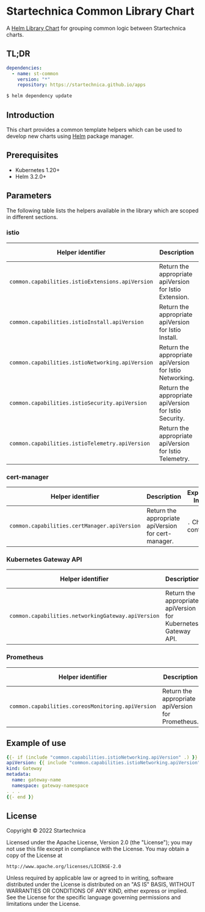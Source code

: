 # Startechnica Common Library Chart

A [Helm Library Chart](https://helm.sh/docs/topics/library_charts/#helm) for grouping common logic between Startechnica charts.

## TL;DR

```yaml
dependencies:
  - name: st-common
    version: "*"
    repository: https://startechnica.github.io/apps
```

```bash
$ helm dependency update
```

## Introduction

This chart provides a common template helpers which can be used to develop new charts using [Helm](https://helm.sh) package manager.

## Prerequisites

- Kubernetes 1.20+
- Helm 3.2.0+

## Parameters

The following table lists the helpers available in the library which are scoped in different sections.

### istio

| Helper identifier                                 | Description                                                              | Expected Input    |
|---------------------------------------------------|--------------------------------------------------------------------------|-------------------|
| `common.capabilities.istioExtensions.apiVersion`  | Return the appropriate apiVersion for Istio Extension.                   | `.` Chart context |
| `common.capabilities.istioInstall.apiVersion`     | Return the appropriate apiVersion for Istio Install.                     | `.` Chart context |
| `common.capabilities.istioNetworking.apiVersion`  | Return the appropriate apiVersion for Istio Networking.                  | `.` Chart context |
| `common.capabilities.istioSecurity.apiVersion`    | Return the appropriate apiVersion for Istio Security.                    | `.` Chart context |
| `common.capabilities.istioTelemetry.apiVersion`   | Return the appropriate apiVersion for Istio Telemetry.                   | `.` Chart context |

### cert-manager

| Helper identifier                                 | Description                                                              | Expected Input    |
|---------------------------------------------------|--------------------------------------------------------------------------|-------------------|
| `common.capabilities.certManager.apiVersion`      | Return the appropriate apiVersion for cert-manager.                      | `.` Chart context |

### Kubernetes Gateway API

| Helper identifier                                   | Description                                                              | Expected Input    |
|-----------------------------------------------------|--------------------------------------------------------------------------|-------------------|
| `common.capabilities.networkingGateway.apiVersion`  | Return the appropriate apiVersion for Kubernetes Gateway API.            | `.` Chart context |

### Prometheus

| Helper identifier                                   | Description                                                              | Expected Input    |
|-----------------------------------------------------|--------------------------------------------------------------------------|-------------------|
| `common.capabilities.coreosMonitoring.apiVersion`   | Return the appropriate apiVersion for Prometheus.                        | `.` Chart context |

## Example of use

```yaml
{{- if (include "common.capabilities.istioNetworking.apiVersion" .) }}
apiVersion: {{ include "common.capabilities.istioNetworking.apiVersion" . }}
kind: Gateway
metadata:
  name: gateway-name
  namespace: gateway-namespace
. . .
{{- end }}
```

## License

Copyright &copy; 2022 Startechnica

Licensed under the Apache License, Version 2.0 (the "License");
you may not use this file except in compliance with the License.
You may obtain a copy of the License at

    http://www.apache.org/licenses/LICENSE-2.0

Unless required by applicable law or agreed to in writing, software
distributed under the License is distributed on an "AS IS" BASIS,
WITHOUT WARRANTIES OR CONDITIONS OF ANY KIND, either express or implied.
See the License for the specific language governing permissions and
limitations under the License.
